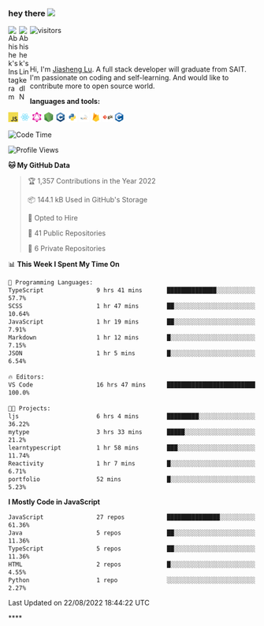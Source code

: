 ### hey there <img src="https://media.giphy.com/media/hvRJCLFzcasrR4ia7z/giphy.gif" width="25px">
<a href="https://www.instagram.com/jiashengluljs/">
  <img align="left" alt="Abhishek's Instagram" width="22px" src="https://raw.githubusercontent.com/hussainweb/hussainweb/main/icons/instagram.png" />
</a>
<a href="https://www.linkedin.com/in/jiashenglujob/">
  <img align="left" alt="Abhishek's LinkedIN" width="22px" src="https://raw.githubusercontent.com/peterthehan/peterthehan/master/assets/linkedin.svg" />
</a>

![visitors](https://visitor-badge.glitch.me/badge?page_id=jonsnowljs.visitor-badge&left_color=green&right_color=red)

<br />
<br />

Hi, I'm [Jiasheng Lu](https://jonsnowljs.github.io/portfolio/). A full stack developer will graduate from SAIT. I'm passionate on coding and self-learning. And would like to contribute more to open source world.

**languages and tools:**  

<code><img height="20" src="https://raw.githubusercontent.com/github/explore/80688e429a7d4ef2fca1e82350fe8e3517d3494d/topics/javascript/javascript.png"></code>
<code><img height="20" src="https://raw.githubusercontent.com/github/explore/80688e429a7d4ef2fca1e82350fe8e3517d3494d/topics/react/react.png"></code>
<code><img height="20" src="https://raw.githubusercontent.com/github/explore/5c058a388828bb5fde0bcafd4bc867b5bb3f26f3/topics/graphql/graphql.png"></code>
<code><img height="20" src="https://raw.githubusercontent.com/github/explore/80688e429a7d4ef2fca1e82350fe8e3517d3494d/topics/nodejs/nodejs.png"></code>
<code><img height="20" src="https://raw.githubusercontent.com/github/explore/80688e429a7d4ef2fca1e82350fe8e3517d3494d/topics/cpp/cpp.png"></code>
<code><img height="20" src="https://raw.githubusercontent.com/github/explore/80688e429a7d4ef2fca1e82350fe8e3517d3494d/topics/python/python.png"></code>
<code><img height="20" src="https://raw.githubusercontent.com/github/explore/80688e429a7d4ef2fca1e82350fe8e3517d3494d/topics/mysql/mysql.png"></code>
<code><img height="20" src="https://raw.githubusercontent.com/github/explore/80688e429a7d4ef2fca1e82350fe8e3517d3494d/topics/firebase/firebase.png"></code>
<code><img height="20" src="https://raw.githubusercontent.com/github/explore/80688e429a7d4ef2fca1e82350fe8e3517d3494d/topics/git/git.png"></code>
<code><img height="20" src="https://github.com/jonsnowljs/portfolio/blob/master/src/assets/img/skill/c.svg"></code>


<!--START_SECTION:waka-->
![Code Time](http://img.shields.io/badge/Code%20Time-689%20hrs%2048%20mins-blue)

![Profile Views](http://img.shields.io/badge/Profile%20Views-3-blue)

**🐱 My GitHub Data** 

> 🏆 1,357 Contributions in the Year 2022
 > 
> 📦 144.1 kB Used in GitHub's Storage 
 > 
> 💼 Opted to Hire
 > 
> 📜 41 Public Repositories 
 > 
> 🔑 6 Private Repositories  
 > 
📊 **This Week I Spent My Time On** 

```text
💬 Programming Languages: 
TypeScript               9 hrs 41 mins       ██████████████░░░░░░░░░░░   57.7% 
SCSS                     1 hr 47 mins        ██░░░░░░░░░░░░░░░░░░░░░░░   10.64% 
JavaScript               1 hr 19 mins        ██░░░░░░░░░░░░░░░░░░░░░░░   7.91% 
Markdown                 1 hr 12 mins        █░░░░░░░░░░░░░░░░░░░░░░░░   7.15% 
JSON                     1 hr 5 mins         █░░░░░░░░░░░░░░░░░░░░░░░░   6.54%

🔥 Editors: 
VS Code                  16 hrs 47 mins      █████████████████████████   100.0%

🐱‍💻 Projects: 
ljs                      6 hrs 4 mins        █████████░░░░░░░░░░░░░░░░   36.22% 
mytype                   3 hrs 33 mins       █████░░░░░░░░░░░░░░░░░░░░   21.2% 
learntypescript          1 hr 58 mins        ███░░░░░░░░░░░░░░░░░░░░░░   11.74% 
Reactivity               1 hr 7 mins         █░░░░░░░░░░░░░░░░░░░░░░░░   6.71% 
portfolio                52 mins             █░░░░░░░░░░░░░░░░░░░░░░░░   5.23%

```

**I Mostly Code in JavaScript** 

```text
JavaScript               27 repos            ███████████████░░░░░░░░░░   61.36% 
Java                     5 repos             ██░░░░░░░░░░░░░░░░░░░░░░░   11.36% 
TypeScript               5 repos             ██░░░░░░░░░░░░░░░░░░░░░░░   11.36% 
HTML                     2 repos             █░░░░░░░░░░░░░░░░░░░░░░░░   4.55% 
Python                   1 repo              ░░░░░░░░░░░░░░░░░░░░░░░░░   2.27%

```



 Last Updated on 22/08/2022 18:44:22 UTC
<!--END_SECTION:waka-->****
